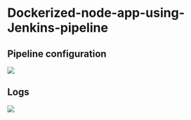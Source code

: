 # Dockerized-node-app-using-Jenkins-pipeline


## Pipeline configuration
![](Dockerized-node-app-using-Jenkins-pipeline\Conf.PNG)


## Logs
![](Dockerized-node-app-using-Jenkins-pipeline\Logs.PNG)
